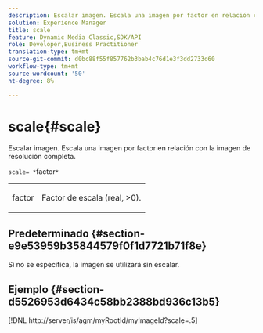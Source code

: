 ```yaml
---
description: Escalar imagen. Escala una imagen por factor en relación con la imagen de resolución completa.
solution: Experience Manager
title: scale
feature: Dynamic Media Classic,SDK/API
role: Developer,Business Practitioner
translation-type: tm+mt
source-git-commit: d0bc88f55f857762b3bab4c76d1e3f3dd2733d60
workflow-type: tm+mt
source-wordcount: '50'
ht-degree: 8%

---
```



# scale{#scale}

Escalar imagen. Escala una imagen por factor en relación con la imagen de resolución completa.

`scale= *`factor`*`

<table id="simpletable_AC0974B79E064BA99C1F76461BDE808A"> 
 <tr class="strow"> 
  <td class="stentry"> <p><span class="codeph"> <span class="varname"> factor</span></span> </p> </td> 
  <td class="stentry"> <p>Factor de escala (real, &gt;0). </p></td> 
 </tr> 
</table>

## Predeterminado {#section-e9e53959b35844579f0f1d7721b71f8e}

Si no se especifica, la imagen se utilizará sin escalar.

## Ejemplo {#section-d5526953d6434c58bb2388bd936c13b5}

[!DNL http://server/is/agm/myRootId/myImageId?scale=.5]
